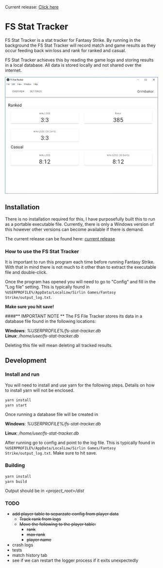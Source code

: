 Current release: [Click here](https://github.com/grimkor/fs-stat-tracker/releases)

# FS Stat Tracker

FS Stat Tracker is a stat tracker for Fantasy Strike. By running in the background the FS Stat Tracker will record match and game results as they occur feeding back win:loss and rank for ranked and casual.

FS Stat Tracker achieves this by reading the game logs and storing results in a local database. All data is stored locally and not shared over the internet.

![Screenshot](img/fs-stat-tracker_overview.png)

## Installation

There is no installation required for this, I have purposefully built this to run as a portable executable file.
Currently, there is only a Windows version of this however other versions can become available if there is demand.

The current release can be found here: [current release](https://github.com/grimkor/fs-stat-tracker/releases)

### How to use the FS Stat Tracker

It is important to run this program each time before running Fantasy Strike. With that in mind there is not much to it other than to extract the executable file and double-click.

Once the program has opened you will need to go to "Config" and fill in the "Log file" setting. This is typically found in `%USERPROFILE%/AppData/LocalLow/Sirlin Games/Fantasy Strike/output_log.txt`.

**Make sure you hit save!**

####** IMPORTANT NOTE **
The FS File Tracker stores its data in a database file found in the following locations:

**Windows**: _%USERPROFILE%/fs-stat-tracker.db_
\
**Linux**: _/home/user/fs-stat-tracker.db_

Deleting this file will mean deleting all tracked results.

## Development

### Install and run

You will need to install and use yarn for the following steps. Details on how to install yarn will not be enclosed.

`yarn install`
\
`yarn start`

Once running a database file will be created in

**Windows**: _%USERPROFILE%/fs-stat-tracker.db_

**Linux**: _/home/user/fs-stat-tracker.db_

After running go to config and point to the log file. This is typically found in `%USERPROFILE%/AppData/LocalLow/Sirlin Games/Fantasy Strike/output_log.txt`. Make sure to hit save.

### Building

`yarn install`
\
`yarn build`

Output should be in _<project_root>/dist_

### TODO

- ~~add player table to separzate config from player data~~
  - ~~Track rank from logs~~
  - ~~Move the following to the player table:~~
    - ~~rank~~
    - ~~max rank~~
    - ~~player name~~
- crash logs
- tests
- match history tab
- see if we can restart the logger process if it exits unexpectedly

